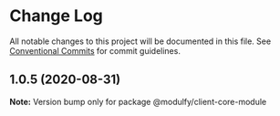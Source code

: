 # Change Log

All notable changes to this project will be documented in this file.
See [Conventional Commits](https://conventionalcommits.org) for commit guidelines.

## 1.0.5 (2020-08-31)

**Note:** Version bump only for package @modulfy/client-core-module
